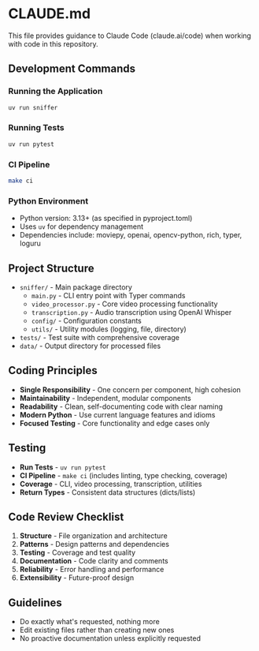 # CLAUDE.md

This file provides guidance to Claude Code (claude.ai/code) when working with code in this repository.

## Development Commands

### Running the Application
```bash
uv run sniffer
```

### Running Tests
```bash
uv run pytest
```

### CI Pipeline
```bash
make ci
```

### Python Environment
- Python version: 3.13+ (as specified in pyproject.toml)
- Uses `uv` for dependency management
- Dependencies include: moviepy, openai, opencv-python, rich, typer, loguru

## Project Structure

- `sniffer/` - Main package directory
  - `main.py` - CLI entry point with Typer commands
  - `video_processor.py` - Core video processing functionality
  - `transcription.py` - Audio transcription using OpenAI Whisper
  - `config/` - Configuration constants
  - `utils/` - Utility modules (logging, file, directory)
- `tests/` - Test suite with comprehensive coverage
- `data/` - Output directory for processed files

## Coding Principles

- **Single Responsibility** - One concern per component, high cohesion
- **Maintainability** - Independent, modular components
- **Readability** - Clean, self-documenting code with clear naming
- **Modern Python** - Use current language features and idioms
- **Focused Testing** - Core functionality and edge cases only

## Testing

- **Run Tests** - `uv run pytest`
- **CI Pipeline** - `make ci` (includes linting, type checking, coverage)
- **Coverage** - CLI, video processing, transcription, utilities
- **Return Types** - Consistent data structures (dicts/lists)

## Code Review Checklist

1. **Structure** - File organization and architecture
2. **Patterns** - Design patterns and dependencies
3. **Testing** - Coverage and test quality
4. **Documentation** - Code clarity and comments
5. **Reliability** - Error handling and performance
6. **Extensibility** - Future-proof design

## Guidelines

- Do exactly what's requested, nothing more
- Edit existing files rather than creating new ones
- No proactive documentation unless explicitly requested

